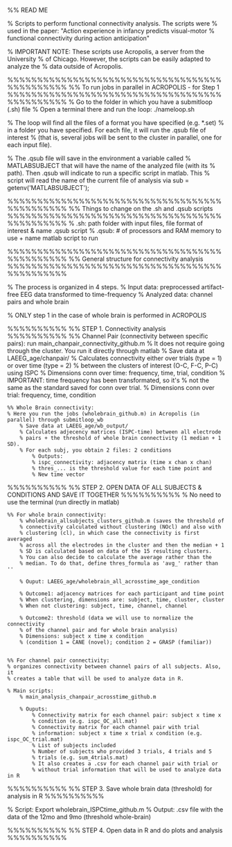 %% READ ME

% Scripts to perform functional connectivity analysis. The scripts were
% used in the paper: "Action experience in infancy predicts visual-motor 
% functional connectivity during action anticipation"

% IMPORTANT NOTE: These scripts use Acropolis, a server from the University 
% of Chicago. However, the scripts can be easily adapted to analyze the 
% data outside of Acropolis.

%%%%%%%%%%%%%%%%%%%%%%%%%%%%%%%%%%%%%%%%%%%%%%
%% To run jobs in parallel in ACROPOLIS - for Step 1
%%%%%%%%%%%%%%%%%%%%%%%%%%%%%%%%%%%%%%%%%%%%%%
% Go to the folder in which you have a submitloop (.sh) file
% Open a terminal there and run the loop: ./nameloop.sh

% The loop will find all the files of a format you have specified (e.g. *.set)
% in a folder you have specified. For each file, it will run the .qsub file of interest
% (that is, several jobs will be sent to the cluster in parallel, one for each input file). 

% The .qsub file will save in the environment a variable called
% MATLABSUBJECT that will have the name of the analyzed file (with its
% path). Then .qsub will indicate to run a specific script in matlab. This
% script will read the name of the current file of analysis via sub = getenv('MATLABSUBJECT');

%%%%%%%%%%%%%%%%%%%%%%%%%%%%%%%%%%%%%%%%%%%%%%
%% Things to change on the .sh and .qsub scripts
%%%%%%%%%%%%%%%%%%%%%%%%%%%%%%%%%%%%%%%%%%%%%%
% .sh: path folder with input files, file format of interest & name .qsub script
% .qsub: # of processors and RAM memory to use + name matlab script to run

%%%%%%%%%%%%%%%%%%%%%%%%%%%%%%%%%%%%%%%%%%%%%%
%% General structure for connectivity analysis
%%%%%%%%%%%%%%%%%%%%%%%%%%%%%%%%%%%%%%%%%%%%%%

% The process is organized in 4 steps. 
% Input data: preprocessed artifact-free EEG data transformed to time-frequency
% Analyzed data: channel pairs and whole brain

% ONLY step 1 in the case of whole brain is performed in ACROPOLIS

%%%%%%%%%%
%% STEP 1. Connectivity analysis
%%%%%%%%%%
    %% Channel Pair (connectivity between specific pairs): run main_chanpair_connectivity_github.m
        % It does not require going through the cluster. You run it directly through matlab
        % Save data at LAEEG_age/chanpair/
        % Calculates connectivity either over trials (type = 1) or over time (type = 2)
        % between the clusters of interest (O-C, F-C, P-C) using ISPC
            % Dimensions conn over time: frequency, time, trial, condition
                % IMPORTANT: time frequency has been transformated, so it's
                % not the same as the standard saved for conn over trial.
            % Dimensions conn over trial: frequency, time, condition
            
    
    %% Whole Brain connectivity: 
    % Here you run the jobs (wholebrain_github.m) in Acropolis (in parallel) through submitloop_wb
        % Save data at LAEEG_age/wb_output/
        % Calculates adjecency matrices (ISPC-time) between all electrode 
        % pairs + the threshold of whole brain connectivity (1 median + 1 SD).
        % For each subj, you obtain 2 files: 2 conditions
            % Outputs:
            % ispc_connectivity: adjacency matrix (time x chan x chan)
            % thres_... is the threshold value for each time point and
            % New time vector
            
%%%%%%%%%%
%% STEP 2. OPEN DATA OF ALL SUBJECTS & CONDITIONS AND SAVE IT TOGETHER
%%%%%%%%%%
    % No need to use the terminal (run directly in matlab)
    
    %% For whole brain connectivity:
        % wholebrain_allsubjects_clusters_github.m (saves the threshold of
        % connectivity calculated without clustering (NOcl) and also with
        % clustering (cl), in which case the connectivity is first averaged
        % across all the electrodes in the cluster and then the median + 1
        % SD is calculated based on data of the 15 resulting clusters.
        % You can also decide to calculate the average rather than the
        % median. To do that, define thres_formula as 'avg_' rather than ''
        
        % Ouput: LAEEG_age/wholebrain_all_acrosstime_age_condition
       
        % Outcome1: adjacency matrices for each participant and time point 
        % When clustering, dimensions are: subject, time, cluster, cluster
        % When not clustering: subject, time, channel, channel
        
        % Outcome2: threshold (data we will use to normalize the connectivity
        % of the channel pair and for whole brain analysis)
        % Dimensions: subject x time x condition 
        % (condition 1 = CANE (novel); condition 2 = GRASP (familiar))
        
        
    %% For channel pair connectivity: 
    % organizes connectivity between channel pairs of all subjects. Also, it 
    % creates a table that will be used to analyze data in R.
    
    % Main scripts:
        % main_analysis_chanpair_acrosstime_github.m
        
        % Ouputs: 
            % Connectivity matrix for each channel pair: subject x time x
            % condition (e.g. ispc_OC_all.mat)
            % Connectivity matrix for each channel pair with trial
            % information: subject x time x trial x condition (e.g. ispc_OC_trial.mat)
            % List of subjects included
            % Number of subjects who provided 3 trials, 4 trials and 5
            % trials (e.g. sum_4trials.mat)
            % It also creates a .csv for each channel pair with trial or
            % without trial information that will be used to analyze data in R
                          
%%%%%%%%%%
%% STEP 3. Save whole brain data (threshold) for analysis in R
%%%%%%%%%% 

% Script: Export wholebrain_ISPCtime_github.m
% Output: .csv file with the data of the 12mo and 9mo (threshold whole-brain)
        
%%%%%%%%%%
%% STEP 4. Open data in R and do plots and analysis
%%%%%%%%%% 
